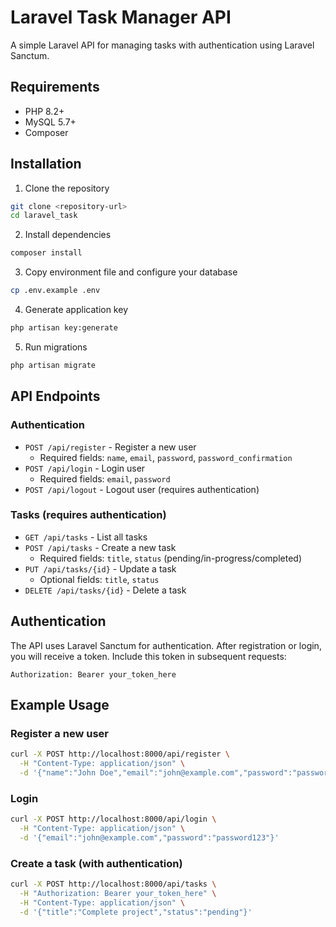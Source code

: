 # Laravel Task Manager API

A simple Laravel API for managing tasks with authentication using Laravel Sanctum.

## Requirements

- PHP 8.2+
- MySQL 5.7+
- Composer

## Installation

1. Clone the repository
```bash
git clone <repository-url>
cd laravel_task
```

2. Install dependencies
```bash
composer install
```

3. Copy environment file and configure your database
```bash
cp .env.example .env
```

4. Generate application key
```bash
php artisan key:generate
```

5. Run migrations
```bash
php artisan migrate
```

## API Endpoints

### Authentication

- `POST /api/register` - Register a new user
  - Required fields: `name`, `email`, `password`, `password_confirmation`
- `POST /api/login` - Login user
  - Required fields: `email`, `password`
- `POST /api/logout` - Logout user (requires authentication)

### Tasks (requires authentication)

- `GET /api/tasks` - List all tasks
- `POST /api/tasks` - Create a new task
  - Required fields: `title`, `status` (pending/in-progress/completed)
- `PUT /api/tasks/{id}` - Update a task
  - Optional fields: `title`, `status`
- `DELETE /api/tasks/{id}` - Delete a task

## Authentication

The API uses Laravel Sanctum for authentication. After registration or login, you will receive a token. Include this token in subsequent requests:

```http
Authorization: Bearer your_token_here
```

## Example Usage

### Register a new user
```bash
curl -X POST http://localhost:8000/api/register \
  -H "Content-Type: application/json" \
  -d '{"name":"John Doe","email":"john@example.com","password":"password123","password_confirmation":"password123"}'
```

### Login
```bash
curl -X POST http://localhost:8000/api/login \
  -H "Content-Type: application/json" \
  -d '{"email":"john@example.com","password":"password123"}'
```

### Create a task (with authentication)
```bash
curl -X POST http://localhost:8000/api/tasks \
  -H "Authorization: Bearer your_token_here" \
  -H "Content-Type: application/json" \
  -d '{"title":"Complete project","status":"pending"}'
```
